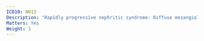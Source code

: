 ```yaml
---
ICD10: N013
Description: "Rapidly progressive nephritic syndrome: Diffuse mesangial proliferative glomerulonephritis"
Matters: Yes
Weight: 1
---
```



